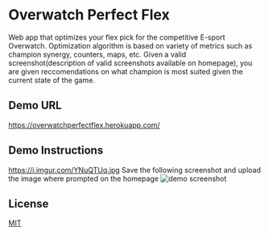 # Overwatch Perfect Flex

Web app that optimizes your flex pick for the competitive E-sport Overwatch. Optimization algorithm is based on variety of metrics such as champion synergy, counters, maps, etc. Given a valid screenshot(description of valid screenshots available on homepage), you are given reccomendations on what champion is most suited given the current state of the game.
## Demo URL
https://overwatchperfectflex.herokuapp.com/
## Demo Instructions
https://i.imgur.com/YNuQTUq.jpg
Save the following screenshot and upload the image where prompted on the homepage 
![demo screenshot](https://i.imgur.com/YNuQTUq.jpg)

## License
[MIT](https://choosealicense.com/licenses/mit/)

